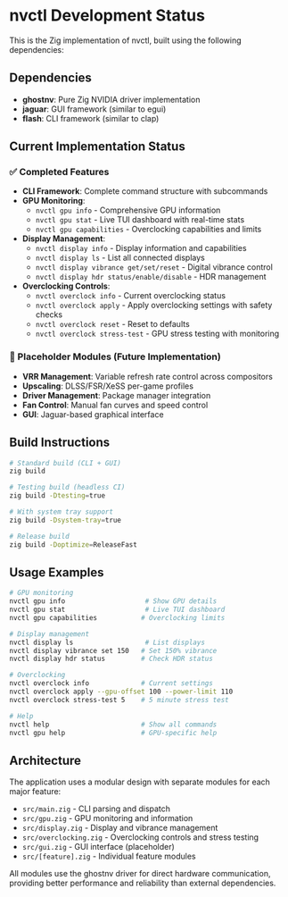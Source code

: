 # nvctl Development Status

This is the Zig implementation of nvctl, built using the following dependencies:

## Dependencies
- **ghostnv**: Pure Zig NVIDIA driver implementation
- **jaguar**: GUI framework (similar to egui)  
- **flash**: CLI framework (similar to clap)

## Current Implementation Status

### ✅ Completed Features
- **CLI Framework**: Complete command structure with subcommands
- **GPU Monitoring**: 
  - `nvctl gpu info` - Comprehensive GPU information
  - `nvctl gpu stat` - Live TUI dashboard with real-time stats
  - `nvctl gpu capabilities` - Overclocking capabilities and limits
- **Display Management**:
  - `nvctl display info` - Display information and capabilities
  - `nvctl display ls` - List all connected displays
  - `nvctl display vibrance get/set/reset` - Digital vibrance control
  - `nvctl display hdr status/enable/disable` - HDR management
- **Overclocking Controls**:
  - `nvctl overclock info` - Current overclocking status
  - `nvctl overclock apply` - Apply overclocking settings with safety checks
  - `nvctl overclock reset` - Reset to defaults
  - `nvctl overclock stress-test` - GPU stress testing with monitoring

### 🚧 Placeholder Modules (Future Implementation)
- **VRR Management**: Variable refresh rate control across compositors
- **Upscaling**: DLSS/FSR/XeSS per-game profiles
- **Driver Management**: Package manager integration
- **Fan Control**: Manual fan curves and speed control
- **GUI**: Jaguar-based graphical interface

## Build Instructions

```bash
# Standard build (CLI + GUI)
zig build

# Testing build (headless CI)
zig build -Dtesting=true

# With system tray support
zig build -Dsystem-tray=true

# Release build
zig build -Doptimize=ReleaseFast
```

## Usage Examples

```bash
# GPU monitoring
nvctl gpu info                    # Show GPU details
nvctl gpu stat                    # Live TUI dashboard
nvctl gpu capabilities           # Overclocking limits

# Display management
nvctl display ls                  # List displays
nvctl display vibrance set 150   # Set 150% vibrance
nvctl display hdr status         # Check HDR status

# Overclocking
nvctl overclock info             # Current settings
nvctl overclock apply --gpu-offset 100 --power-limit 110
nvctl overclock stress-test 5    # 5 minute stress test

# Help
nvctl help                       # Show all commands
nvctl gpu help                   # GPU-specific help
```

## Architecture

The application uses a modular design with separate modules for each major feature:

- `src/main.zig` - CLI parsing and dispatch
- `src/gpu.zig` - GPU monitoring and information  
- `src/display.zig` - Display and vibrance management
- `src/overclocking.zig` - Overclocking controls and stress testing
- `src/gui.zig` - GUI interface (placeholder)
- `src/[feature].zig` - Individual feature modules

All modules use the ghostnv driver for direct hardware communication, providing better performance and reliability than external dependencies.